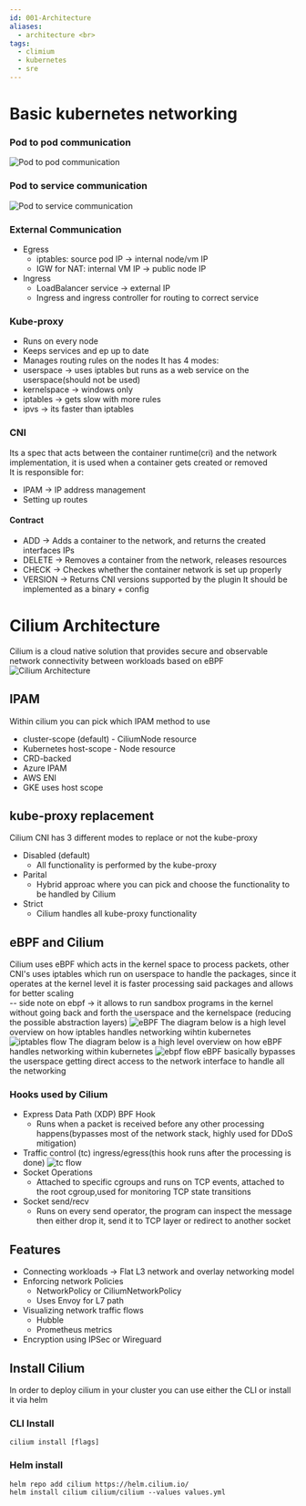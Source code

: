 ```yaml
---
id: 001-Architecture
aliases:
  - architecture <br>
tags:
  - climium
  - kubernetes
  - sre
---
```

# Basic kubernetes networking

### Pod to pod communication
![Pod to pod communication](../../assets/imgs/pasted_img_20241206161843.png)

### Pod to service communication
![Pod to service communication](../../assets/imgs/pasted_img_20241206162844.png)

### External Communication
* Egress
  * iptables: source pod IP -> internal node/vm IP
  * IGW for NAT: internal VM IP -> public node IP
* Ingress
  * LoadBalancer service -> external IP
  * Ingress and ingress controller for routing to correct service

### Kube-proxy
* Runs on every node
* Keeps services and ep up to date 
* Manages routing rules on the nodes
It has 4 modes:
* userspace -> uses iptables but runs as a web service on the userspace(should not be used)
* kernelspace -> windows only
* iptables -> gets slow with more rules
* ipvs -> its faster than iptables

### CNI
Its a spec that acts between the container runtime(cri) and the network implementation, it is used when a container gets created or removed <br>
It is responsible for:
* IPAM -> IP address management
* Setting up routes

#### Contract
* ADD -> Adds a container to the network, and returns the created interfaces IPs
* DELETE -> Removes a container from the network, releases resources
* CHECK -> Checkes whether the container network is set up properly
* VERSION -> Returns CNI versions supported by the plugin
It should be implemented as a binary + config

# Cilium Architecture
Cilium is a cloud native solution that provides secure and observable network connectivity between workloads based on eBPF <br>
![Cilium Architecture](../../assets/imgs/pasted_img_20241206174909.png)

## IPAM
Within cilium you can pick which IPAM method to use <br>
* cluster-scope (default) - CiliumNode resource
* Kubernetes host-scope - Node resource
* CRD-backed
* Azure IPAM
* AWS ENI
* GKE uses host scope

## kube-proxy replacement
Cilium CNI has 3 different modes to replace or not the kube-proxy
* Disabled (default)
  * All functionality is performed by the kube-proxy
* Parital
  * Hybrid approac where you can pick and choose the functionality to be handled by Cilium
* Strict
  * Cilium handles all kube-proxy functionality

## eBPF and Cilium
Cilium uses eBPF which acts in the kernel space to process packets, other CNI's uses iptables which run on userspace to handle the packages, since it operates at the kernel level it is faster processing said packages and allows for better scaling <br>
-- side note on ebpf -> it allows to run sandbox programs in the kernel without going back and forth the userspace and the kernelspace (reducing the possible abstraction layers)
![eBPF](../../assets/imgs/pasted_img_20241206171622.png)
The diagram below is a high level overview on how iptables handles networking wihtin kubernetes
![iptables flow](../../assets/imgs/pasted_img_20241206172437.png)
The diagram below is a high level overview on how eBPF handles networking within kubernetes
![ebpf flow](../../assets/imgs/pasted_img_20241206172543.png)
eBPF basically bypasses the userspace getting direct access to the network interface to handle all the networking
### Hooks used by Cilium
* Express Data Path (XDP) BPF Hook
  * Runs when a packet is received before any other processing happens(bypasses most of the network stack, highly used for DDoS mitigation)
* Traffic control (tc) ingress/egress(this hook runs after the processing is done)
![tc flow](../../assets/imgs/pasted_img_20241206173444.png)
* Socket Operations
  * Attached to specific cgroups and runs on TCP events, attached to the root cgroup,used for monitoring TCP state transitions
* Socket send/recv
  * Runs on every send operator, the program can inspect the message then either drop it, send it to TCP layer or redirect to another socket

## Features
* Connecting workloads -> Flat L3 network and overlay networking model
* Enforcing network Policies
  * NetworkPolicy or CiliumNetworkPolicy
  * Uses Envoy for L7 path
* Visualizing network traffic flows
  * Hubble
  * Prometheus metrics
* Encryption using IPSec or Wireguard

## Install Cilium
In order to deploy cilium in your cluster you can use either the CLI or install it via helm
### CLI Install
```(bash)
cilium install [flags]
```
### Helm install
```(bash)
helm repo add cilium https://helm.cilium.io/
helm install cilium cilium/cilium --values values.yml
```
